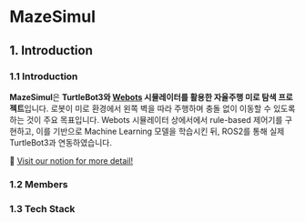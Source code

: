 # MazeSimul

## 1. Introduction
### 1.1 Introduction
**MazeSimul**은 **TurtleBot3와 [Webots](https://cyberbotics.com/) 시뮬레이터를 활용한 자율주행 미로 탐색 프로젝트**입니다. 
로봇이 미로 환경에서 왼쪽 벽을 따라 주행하며 충돌 없이 이동할 수 있도록 하는 것이 주요 목표입니다.
Webots 시뮬레이터 상에서에서  rule-based 제어기를 구현하고, 이를 기반으로 Machine Learning 모델을 학습시킨 뒤, ROS2를 통해 실제 TurtleBot3과 연동하였습니다.

📄 [Visit our notion for more detail!](https://sparkly-onion-be7.notion.site/MazeSimul-2378e2ec5d7a8096aeaae80c80a3efa6?source=copy_link)

### 1.2 Members


### 1.3 Tech Stack
